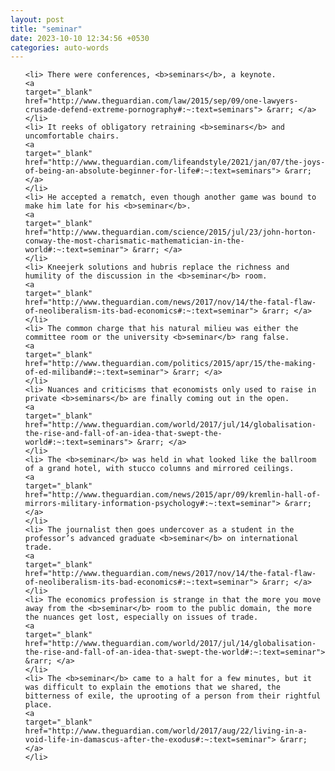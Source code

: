 ```yaml
---
layout: post
title: "seminar"
date: 2023-10-10 12:34:56 +0530
categories: auto-words
---
```

<ol>

    <li> There were conferences, <b>seminars</b>, a keynote.
    <a 
    target="_blank" 
    href="http://www.theguardian.com/law/2015/sep/09/one-lawyers-crusade-defend-extreme-pornography#:~:text=seminars"> &rarr; </a>
    </li>
    <li> It reeks of obligatory retraining <b>seminars</b> and uncomfortable chairs.
    <a 
    target="_blank" 
    href="http://www.theguardian.com/lifeandstyle/2021/jan/07/the-joys-of-being-an-absolute-beginner-for-life#:~:text=seminars"> &rarr; </a>
    </li>
    <li> He accepted a rematch, even though another game was bound to make him late for his <b>seminar</b>.
    <a 
    target="_blank" 
    href="http://www.theguardian.com/science/2015/jul/23/john-horton-conway-the-most-charismatic-mathematician-in-the-world#:~:text=seminar"> &rarr; </a>
    </li>
    <li> Kneejerk solutions and hubris replace the richness and humility of the discussion in the <b>seminar</b> room.
    <a 
    target="_blank" 
    href="http://www.theguardian.com/news/2017/nov/14/the-fatal-flaw-of-neoliberalism-its-bad-economics#:~:text=seminar"> &rarr; </a>
    </li>
    <li> The common charge that his natural milieu was either the committee room or the university <b>seminar</b> rang false.
    <a 
    target="_blank" 
    href="http://www.theguardian.com/politics/2015/apr/15/the-making-of-ed-miliband#:~:text=seminar"> &rarr; </a>
    </li>
    <li> Nuances and criticisms that economists only used to raise in private <b>seminars</b> are finally coming out in the open.
    <a 
    target="_blank" 
    href="http://www.theguardian.com/world/2017/jul/14/globalisation-the-rise-and-fall-of-an-idea-that-swept-the-world#:~:text=seminars"> &rarr; </a>
    </li>
    <li> The <b>seminar</b> was held in what looked like the ballroom of a grand hotel, with stucco columns and mirrored ceilings.
    <a 
    target="_blank" 
    href="http://www.theguardian.com/news/2015/apr/09/kremlin-hall-of-mirrors-military-information-psychology#:~:text=seminar"> &rarr; </a>
    </li>
    <li> The journalist then goes undercover as a student in the professor’s advanced graduate <b>seminar</b> on international trade.
    <a 
    target="_blank" 
    href="http://www.theguardian.com/news/2017/nov/14/the-fatal-flaw-of-neoliberalism-its-bad-economics#:~:text=seminar"> &rarr; </a>
    </li>
    <li> The economics profession is strange in that the more you move away from the <b>seminar</b> room to the public domain, the more the nuances get lost, especially on issues of trade.
    <a 
    target="_blank" 
    href="http://www.theguardian.com/world/2017/jul/14/globalisation-the-rise-and-fall-of-an-idea-that-swept-the-world#:~:text=seminar"> &rarr; </a>
    </li>
    <li> The <b>seminar</b> came to a halt for a few minutes, but it was difficult to explain the emotions that we shared, the bitterness of exile, the uprooting of a person from their rightful place.
    <a 
    target="_blank" 
    href="http://www.theguardian.com/world/2017/aug/22/living-in-a-void-life-in-damascus-after-the-exodus#:~:text=seminar"> &rarr; </a>
    </li>
